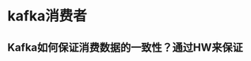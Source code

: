 <!-- 
https://mp.weixin.qq.com/s/kguKr_k-BrcQz4G5gag8gg
https://mp.weixin.qq.com/s/OB-ZVy70vHClCtep43gr_A

https://mp.weixin.qq.com/s/ITLN-DHxYc5w6qrlFD8HWQ
-->

<!-- 
https://blog.csdn.net/lianggx3/category_10406229.html
-->

# kafka消费者  


## Kafka如何保证消费数据的一致性？通过HW来保证

<!-- 
https://mp.weixin.qq.com/s/nSa2CPjbMFdOsYB2Dt0kYg

-->